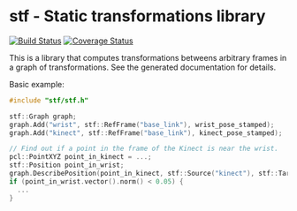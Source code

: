 # stf - Static transformations library

[![Build Status](https://travis-ci.org/jstnhuang/stf.svg?branch=indigo-devel)](https://travis-ci.org/jstnhuang/stf)
[![Coverage Status](https://coveralls.io/repos/github/jstnhuang/stf/badge.svg?branch=indigo-devel)](https://coveralls.io/github/jstnhuang/stf?branch=indigo-devel)

This is a library that computes transformations betweens arbitrary frames in a graph of transformations.
See the generated documentation for details.

Basic example:
```cpp
#include "stf/stf.h"

stf::Graph graph;
graph.Add("wrist", stf::RefFrame("base_link"), wrist_pose_stamped);
graph.Add("kinect", stf::RefFrame("base_link"), kinect_pose_stamped);

// Find out if a point in the frame of the Kinect is near the wrist.
pcl::PointXYZ point_in_kinect = ...;
stf::Position point_in_wrist;
graph.DescribePosition(point_in_kinect, stf::Source("kinect"), stf::Target("wrist"), &point_in_wrist);
if (point_in_wrist.vector().norm() < 0.05) {
  ...
}
```
